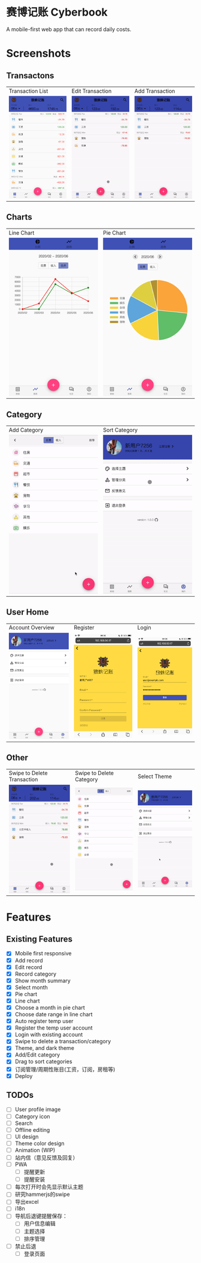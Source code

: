 # 赛博记账 Cyberbook

A mobile-first web app that can record daily costs.

# Screenshots

## Transactons

<table>
  <tr>
    <td>Transaction List</td>
     <td>Edit Transaction</td>
     <td>Add Transaction</td>
  </tr>
  <tr>
    <td><img src="./readme-assets/transaction-list.PNG" width=270 ></td>
    <td><img src="./readme-assets/edit-transaction.gif" width=270 ></td>
    <td><img src="./readme-assets/add-transaction.gif" width=270 ></td>
  </tr>
 </table>

## Charts

<table>
  <tr>
    <td>Line Chart</td>
     <td>Pie Chart</td>
  </tr>
  <tr>
    <td><img src="./readme-assets/line-chart.PNG" width=270 ></td>
    <td><img src="./readme-assets/pie-chart.PNG" width=270 ></td>
  </tr>
 </table>

## Category

<table>
  <tr>
    <td>Add Category</td>
    <td>Sort Category</td>
  </tr>
  <tr>
    <td><img src="./readme-assets/add-category.gif" width=270 ></td>
    <td><img src="./readme-assets/sort-category.gif" width=270 ></td>
  </tr>
 </table>

## User Home

<table>
  <tr>
    <td>Account Overview</td>
    <td>Register</td>
    <td>Login</td>
  </tr>
  <tr>
    <td><img src="./readme-assets/account.PNG" width=270 ></td>
    <td><img src="./readme-assets/register.PNG" width=270 ></td>
    <td><img src="./readme-assets/login.PNG" width=270 ></td>
  </tr>
 </table>

## Other

<table>
  <tr>
    <td>Swipe to Delete Transaction</td>
    <td>Swipe to Delete Category</td>
    <td>Select Theme</td>
  </tr>
  <tr>
    <td><img src="./readme-assets/swipe-to-delete.gif" width=270 ></td>
    <td><img src="./readme-assets/swipe-to-delete-category.gif" width=270 ></td>
    <td><img src="./readme-assets/select-theme.gif" width=270 ></td>
  </tr>
 </table>

# Features

## Existing Features

- [x] Mobile first responsive
- [x] Add record
- [x] Edit record
- [x] Record category
- [x] Show month summary
- [x] Select month
- [x] Pie chart
- [x] Line chart
- [x] Choose a month in pie chart
- [x] Choose date range in line chart
- [x] Auto register temp user
- [x] Register the temp user account
- [x] Login with existing account
- [x] Swipe to delete a transaction/category
- [x] Theme, and dark theme
- [x] Add/Edit category
- [x] Drag to sort categories
- [x] 订阅管理/周期性账目(工资，订阅，房租等)
- [x] Deploy

## TODOs

- [ ] User profile image
- [ ] Category icon
- [ ] Search
- [ ] Offline editing
- [ ] UI design
- [ ] Theme color design
- [ ] Animation (WIP)
- [ ] 站内信（意见反馈及回复）
- [ ] PWA
    - [ ] 提醒更新
    - [ ] 提醒安装
- [ ] 每次打开时会先显示默认主题
- [ ] 研究hammerjs的swipe
- [ ] 导出excel
- [ ] i18n
- [ ] 导航后退键提醒保存：
    - [ ] 用户信息编辑
    - [ ] 主题选择
    - [ ] 排序管理
- [ ] 禁止后退
    - [ ] 登录页面
